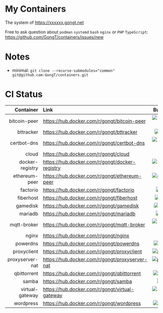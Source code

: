 # My Containers

The system of https://xxxxxx.gongt.net

Free to ask question about `podman` `systemd` `bash` `nginx` or `PHP` `TypeScript`:    
https://github.com/GongT/containers/issues/new


# Notes
* minimal: `git clone --recurse-submodules="common" git@github.com:GongT/containers.git`

# CI Status
<!-- StatusTable: -->
| Container | Link | Build Status |
|----:|:----|:----:|
| bitcoin-peer | https://hub.docker.com/r/gongt/bitcoin-peer | [![bitcoin-peer](https://github.com/GongT/containers/workflows/bitcoin-peer/badge.svg)](https://github.com/GongT/containers/actions?query=workflow%3Abitcoin-peer) |
| bttracker | https://hub.docker.com/r/gongt/bttracker | [![bttracker](https://github.com/GongT/containers/workflows/bttracker/badge.svg)](https://github.com/GongT/containers/actions?query=workflow%3Abttracker) |
| certbot-dns | https://hub.docker.com/r/gongt/certbot-dns | [![certbot-dns](https://github.com/GongT/containers/workflows/certbot-dns/badge.svg)](https://github.com/GongT/containers/actions?query=workflow%3Acertbot-dns) |
| cloud | https://hub.docker.com/r/gongt/cloud | [![cloud](https://github.com/GongT/containers/workflows/cloud/badge.svg)](https://github.com/GongT/containers/actions?query=workflow%3Acloud) |
| docker-registry | https://hub.docker.com/r/gongt/docker-registry | [![docker-registry](https://github.com/GongT/containers/workflows/docker-registry/badge.svg)](https://github.com/GongT/containers/actions?query=workflow%3Adocker-registry) |
| ethereum-peer | https://hub.docker.com/r/gongt/ethereum-peer | [![ethereum-peer](https://github.com/GongT/containers/workflows/ethereum-peer/badge.svg)](https://github.com/GongT/containers/actions?query=workflow%3Aethereum-peer) |
| factorio | https://hub.docker.com/r/gongt/factorio | [![factorio](https://github.com/GongT/containers/workflows/factorio/badge.svg)](https://github.com/GongT/containers/actions?query=workflow%3Afactorio) |
| fiberhost | https://hub.docker.com/r/gongt/fiberhost | [![fiberhost](https://github.com/GongT/containers/workflows/fiberhost/badge.svg)](https://github.com/GongT/containers/actions?query=workflow%3Afiberhost) |
| gamedisk | https://hub.docker.com/r/gongt/gamedisk | [![gamedisk](https://github.com/GongT/containers/workflows/gamedisk/badge.svg)](https://github.com/GongT/containers/actions?query=workflow%3Agamedisk) |
| mariadb | https://hub.docker.com/r/gongt/mariadb | [![mariadb](https://github.com/GongT/containers/workflows/mariadb/badge.svg)](https://github.com/GongT/containers/actions?query=workflow%3Amariadb) |
| mqtt-broker | https://hub.docker.com/r/gongt/mqtt-broker | [![mqtt-broker](https://github.com/GongT/containers/workflows/mqtt-broker/badge.svg)](https://github.com/GongT/containers/actions?query=workflow%3Amqtt-broker) |
| nginx | https://hub.docker.com/r/gongt/nginx | [![nginx](https://github.com/GongT/containers/workflows/nginx/badge.svg)](https://github.com/GongT/containers/actions?query=workflow%3Anginx) |
| powerdns | https://hub.docker.com/r/gongt/powerdns | [![powerdns](https://github.com/GongT/containers/workflows/powerdns/badge.svg)](https://github.com/GongT/containers/actions?query=workflow%3Apowerdns) |
| proxyclient | https://hub.docker.com/r/gongt/proxyclient | [![proxyclient](https://github.com/GongT/containers/workflows/proxyclient/badge.svg)](https://github.com/GongT/containers/actions?query=workflow%3Aproxyclient) |
| proxyserver-nat | https://hub.docker.com/r/gongt/proxyserver-nat | [![proxyserver-nat](https://github.com/GongT/containers/workflows/proxyserver-nat/badge.svg)](https://github.com/GongT/containers/actions?query=workflow%3Aproxyserver-nat) |
| qbittorrent | https://hub.docker.com/r/gongt/qbittorrent | [![qbittorrent](https://github.com/GongT/containers/workflows/qbittorrent/badge.svg)](https://github.com/GongT/containers/actions?query=workflow%3Aqbittorrent) |
| samba | https://hub.docker.com/r/gongt/samba | [![samba](https://github.com/GongT/containers/workflows/samba/badge.svg)](https://github.com/GongT/containers/actions?query=workflow%3Asamba) |
| virtual-gateway | https://hub.docker.com/r/gongt/virtual-gateway | [![virtual-gateway](https://github.com/GongT/containers/workflows/virtual-gateway/badge.svg)](https://github.com/GongT/containers/actions?query=workflow%3Avirtual-gateway) |
| wordpress | https://hub.docker.com/r/gongt/wordpress | [![wordpress](https://github.com/GongT/containers/workflows/wordpress/badge.svg)](https://github.com/GongT/containers/actions?query=workflow%3Awordpress) |
<!-- :StatusTable -->
